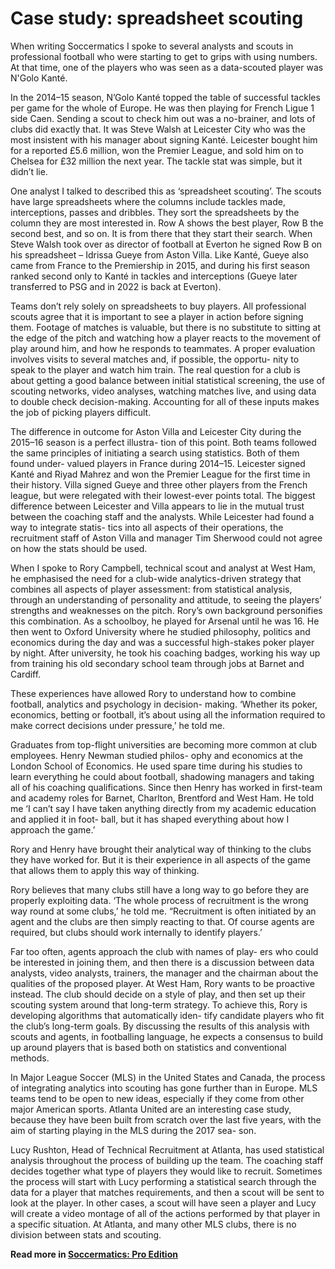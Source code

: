 Case study: spreadsheet scouting
====================

When writing Soccermatics I spoke to several analysts and scouts in professional football
who were starting to get to grips with using numbers. At that time, one of the players 
who was seen as a data-scouted player was N'Golo Kanté.

In the 2014–15 season, N’Golo Kanté topped the table of successful tackles per game 
for the whole of Europe. He was then playing for French Ligue 1 side Caen. 
Sending a scout to check him out was a no-brainer, and lots of clubs did exactly that. 
It was Steve Walsh at Leicester City who was the most insistent with his manager about signing Kanté. 
Leicester bought him for a reported £5.6 million, won the Premier League, 
and sold him on to Chelsea for £32 million the next year. The tackle stat was simple, but it didn’t lie.

One analyst I talked to described this as ‘spreadsheet scouting’. 
The scouts have large spreadsheets where the columns include tackles made, 
interceptions, passes and dribbles. They sort the spreadsheets by the 
column they are most interested in. Row A shows the best player, Row B the second best, 
and so on. It is from there that they start their search. When Steve Walsh took over as director 
of football at Everton he signed Row B on his spreadsheet – Idrissa Gueye from Aston Villa. 
Like Kanté, Gueye also came from France to the Premiership in 2015, and during his first 
season ranked second only to Kanté in tackles and interceptions (Gueye later transferred to PSG and in 
2022 is back at Everton).

Teams don’t rely solely on spreadsheets to buy players. 
All professional scouts agree that it is important to see a player in
action before signing them. Footage of matches is valuable, 
but there is no substitute to sitting at the edge of the pitch and watching how a player reacts to the movement of play around him, and how he responds to teammates. A proper evaluation involves visits to several matches and, if possible, the opportu- nity to speak to the player and watch him train.
The real question for a club is about getting a good balance 
between initial statistical screening, the use of scouting networks, video analyses, 
watching matches live, and using data to double check decision-making.
Accounting for all of these inputs makes the job of picking players difficult. 

The difference in outcome for Aston Villa and Leicester City during the 2015–16 season is a 
perfect illustra- tion of this point. Both teams followed the same principles of initiating a 
search using statistics. Both of them found under- valued players in France during 2014–15. 
Leicester signed Kanté and Riyad Mahrez and won the Premier League for the first time in their history.
Villa signed Gueye and three other players from the French league, but were relegated with their 
lowest-ever points total. The biggest difference between Leicester and Villa appears to lie in the 
mutual trust between the coaching staff and the analysts. While Leicester 
had found a way to integrate statis- tics into all aspects of their operations, 
the recruitment staff of Aston Villa and manager Tim Sherwood could not agree on how the 
stats should be used.

When I spoke to Rory Campbell, technical scout and analyst at West Ham, he 
emphasised the need for a club-wide analytics-driven strategy that combines all 
aspects of player assessment: from statistical analysis, through an understanding of 
personality and attitude, to seeing the players’ strengths and weaknesses on the pitch. 
Rory’s own background personifies this combination. As a schoolboy, he played for Arsenal 
until he was 16. He then went to Oxford University where he studied philosophy, 
politics and economics during the day and was a successful high-stakes poker player by night. 
After university, he took his coaching badges, working his way up from training his old secondary school team through jobs at Barnet and Cardiff.

These experiences have allowed Rory to understand how to combine football, analytics and psychology in decision- making. ‘Whether its poker, economics, betting or football, it’s about using all the information required to make correct decisions under pressure,’ he told me.

Graduates from top-flight universities are becoming more common at club employees. Henry Newman studied philos- ophy and economics at the London School of Economics. He used spare time during his studies to learn everything he could about football, shadowing managers and taking all of his coaching qualifications. Since then Henry has worked in first-team and academy roles for Barnet, Charlton, Brentford and West Ham. He told me ‘I can’t say I have taken anything directly from my academic education and applied it in foot- ball, but it has shaped everything about how I approach the game.’

Rory and Henry have brought their analytical way of thinking to the clubs they have worked for. But it is their experience in all aspects of the game that allows them to apply this way of thinking.

Rory believes that many clubs still have a long way to go before they are properly exploiting data. ‘The whole process of recruitment is the wrong way round at some clubs,’ he told me. “Recruitment is often initiated by an agent and the clubs are then simply reacting to that. Of course agents are required, but clubs should work internally to identify players.’

Far too often, agents approach the club with names of play- ers who could be interested in joining them, and then there is a discussion between data analysts, video analysts, trainers, the manager and the chairman about the qualities of the proposed player. At West Ham, Rory wants to be proactive instead. The club should decide on a style of play, and then set up their scouting system around that long-term strategy. To achieve this, Rory is developing algorithms that automatically iden- tify candidate players who fit the club’s long-term goals. By
discussing the results of this analysis with scouts and agents, in footballing language, he expects a consensus to build up around players that is based both on statistics and conventional methods.

In Major League Soccer (MLS) in the United States and Canada, the process of integrating analytics into scouting has gone further than in Europe. MLS teams tend to be open to new ideas, especially if they come from other major American sports. Atlanta United are an interesting case study, because they have been built from scratch over the last five years, with the aim of starting playing in the MLS during the 2017 sea- son.

Lucy Rushton, Head of Technical Recruitment at Atlanta, has used statistical analysis throughout the process of building up the team. The coaching staff decides together what type of players they would like to recruit. Sometimes the process will start with Lucy performing a statistical search through the data for a player that matches requirements, and then a scout will be sent to look at the player. In other cases, a scout will have seen a player and Lucy will create a video montage of all of the actions performed by that player in a specific situation. At Atlanta, and many other MLS clubs, there is no division between stats and scouting.

**Read more in [Soccermatics: Pro Edition](https://www.amazon.com/Soccermatics-Mathematical-Adventures-Pro-Bloomsbury/dp/1472924142)**
